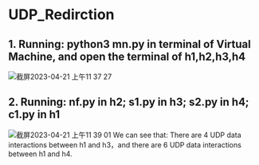 # UDP_Redirction
## 1. Running: python3 mn.py in terminal of Virtual Machine, and open the terminal of h1,h2,h3,h4
![截屏2023-04-21 上午11 37 27](https://user-images.githubusercontent.com/105418310/233535166-0e3e01c0-9350-4a61-b502-2a016411ea9d.jpg)
## 2. Running: nf.py in h2; s1.py in h3; s2.py in h4; c1.py in h1
![截屏2023-04-21 上午11 39 01](https://user-images.githubusercontent.com/105418310/233535352-c67da04a-6409-4c99-a744-74755fcc4b68.jpg)
We can see that:  There are 4 UDP data interactions between h1 and h3，and there are 6 UDP data interactions between h1 and h4.
